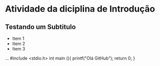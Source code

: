 # Atividade da diciplina de Introdução

## Testando um Subtitulo

+ Item 1
+ Item 2
+ Item 3

...
#include <stdio.h>
int main (){
        printf("Olá GitHub");
        return 0;
}
